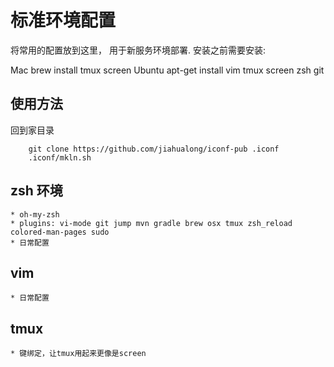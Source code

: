 # 标准环境配置

将常用的配置放到这里， 用于新服务环境部署.
安装之前需要安装:

Mac
    brew install tmux screen 
Ubuntu
    apt-get install vim tmux screen zsh git


## 使用方法

回到家目录
```shell
    git clone https://github.com/jiahualong/iconf-pub .iconf
    .iconf/mkln.sh
```

## zsh 环境

    * oh-my-zsh
    * plugins: vi-mode git jump mvn gradle brew osx tmux zsh_reload colored-man-pages sudo
    * 日常配置

## vim

    * 日常配置
    
## tmux 
    * 键绑定，让tmux用起来更像是screen 






